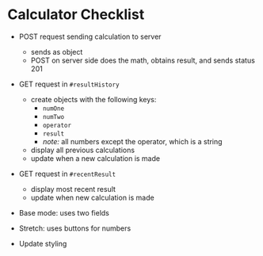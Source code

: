# Calculator Checklist #

 * POST request sending calculation to server
    * sends as object
    * POST on server side does the math, obtains result, and sends status 201
 * GET request in `#resultHistory` 
    * create objects with the following keys: 
        * `numOne`
        * `numTwo`
        * `operator`
        * `result`
        * _note:_ all numbers except the operator, which is a string
    * display all previous calculations
    * update when a new calculation is made
 * GET request in `#recentResult`
    * display most recent result
    * update when new calculation is made

 * Base mode: uses two fields
 * Stretch: uses buttons for numbers
 * Update styling

